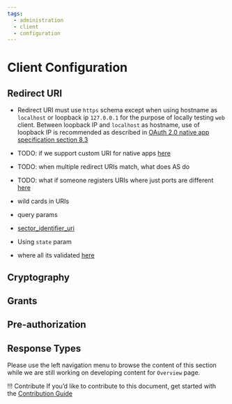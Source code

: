 ```yaml
---
tags:
  - administration
  - client
  - configuration
---
```


# Client Configuration

## Redirect URI

- Redirect URI must use `https` schema except when using hostname as `localhost` or loopback ip `127.0.0.1` for the purpose of locally testing `web` client. Between loopback IP and `localhost` as hostname, use of loopback IP is recommended as described in [OAuth 2.0 native app specification section 8.3](https://www.rfc-editor.org/rfc/rfc8252#section-8.3)
-  TODO: if we support custom URI for native apps [here](https://github.com/JanssenProject/jans/blob/82a1046bf4a14a2ae191251e4fc874ccf7c612ec/jans-auth-server/server/src/main/java/io/jans/as/server/model/registration/RegisterParamsValidator.java#L284-L285)

- TODO: when multiple redirect URIs match, what does AS do

- TODO: what if someone registers URIs where just ports are different [here](https://learn.microsoft.com/en-us/azure/active-directory/develop/reply-url#localhost-exceptions)

- wild cards in URIs

- query params 

- [sector_identifier_uri](https://github.dev/JanssenProject/jans/blob/82a1046bf4a14a2ae191251e4fc874ccf7c612ec/jans-auth-server/server/src/main/java/io/jans/as/server/model/registration/RegisterParamsValidator.java#L298)

- Using `state` param

- where all its validated [here](https://www.oauth.com/oauth2-servers/redirect-uris/redirect-uri-validation/)

## Cryptography 



## Grants

## Pre-authorization

## Response Types



Please use the left navigation menu to browse the content of this section while we are still working on developing content for `Overview` page.

!!! Contribute
If you’d like to contribute to this document, get started with the [Contribution Guide](https://docs.jans.io/head/CONTRIBUTING/#contributing-to-the-documentation)